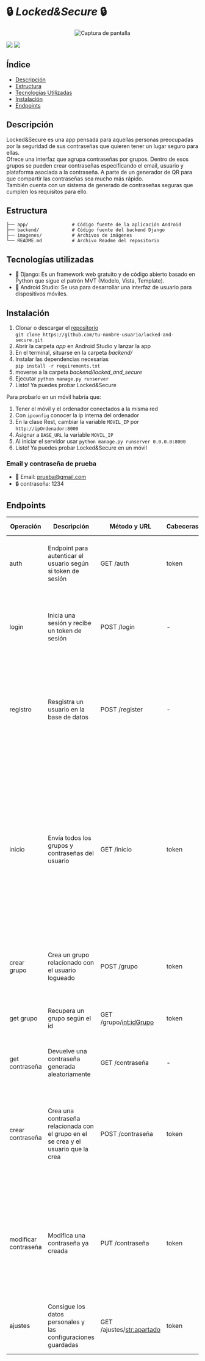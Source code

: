 # :lock: *Locked&Secure* :lock:

<p align="center">
  <img src="https://raw.githubusercontent.com/marioprieto003/locked-and-secure/main/imagenes/lockedsecure-logo.png" alt="Captura de pantalla">
</p>
<p align="left">
  <img src="https://img.shields.io/badge/STATUS-EN%20DESAROLLO-green"> 
  <img src="https://img.shields.io/github/stars/marioprieto003/locked-and-secure">
 </p>


## Índice
- [Descripción](#descripción)
- [Estructura](#estructura)
- [Tecnologías Utilizadas](#tecnologías-utilizadas)
- [Instalación](#instalación)
- [Endpoints](#endpoints)

## Descripción
Locked&Secure es una app pensada para aquellas personas preocupadas por la seguridad de sus contraseñas que quieren tener un lugar seguro para ellas. </br>
Ofrece una interfaz que agrupa contraseñas por grupos. Dentro de esos grupos se pueden crear contraseñas especificando el email, usuario y plataforma asociada a la contraseña. A parte de un generador de QR para que compartir las contraseñas sea mucho más rápido. </br>
También cuenta con un sistema de generado de contraseñas seguras que cumplen los requisitos para ello.

## Estructura
~~~
├── app/                # Código fuente de la aplicación Android
├── backend/            # Código fuente del backend Django
├── imagenes/           # Archivos de imágenes
└── README.md           # Archivo Readme del repositorio
~~~

## Tecnologías utilizadas
- :snake: Django: Es un framework web gratuito y de código abierto basado en Python que sigue el patrón MVT (Modelo, Vista, Template).
- :iphone: Android Studio: Se usa para desarrollar una interfaz de usuario para dispositivos móviles.


## Instalación
1. Clonar o descargar el [repositorio](https://github.com/marioprieto003/locked-and-secure) </br>`git clone https://github.com/tu-nombre-usuario/locked-and-secure.git`
2. Abrir la carpeta *app* en Android Studio y lanzar la app
3. En el terminal, situarse en la carpeta *backend/*
4. Instalar las dependencias necesarias </br> `pip install -r requirements.txt`
5. moverse a la carpeta *backend/locked_and_secure*
6. Ejecutar `python manage.py runserver`
7. Listo! Ya puedes probar Locked&Secure

Para probarlo en un móvil habría que:
1. Tener el móvil y el ordenador conectados a la misma red
2. Con `ipconfig` conocer la ip interna del ordenador
3. En la clase Rest, cambiar la variable `MOVIL_IP` por `http://ipOrdenador:8000`
4. Asignar a `BASE_URL` la variable `MOVIL_IP`
5. Al iniciar el servidor usar `python manage.py runserver 0.0.0.0:8000`
6. Listo! Ya puedes probar Locked&Secure en un móvil

### Email y contraseña de prueba
- :email: Email: prueba@gmail.com
- :lock:  contraseña: 1234

## Endpoints

| Operación            | Descripción                                                                         | Método y URL                | Cabeceras | Cuerpo petición                                                                                                                                          | Respuesta                                                                           | Cuerpo de respuesta(2xx)                                                                                                                                                                                                                                |
| -------------------- | ----------------------------------------------------------------------------------- | --------------------------- | --------- | -------------------------------------------------------------------------------------------------------------------------------------------------------- | ----------------------------------------------------------------------------------- | ------------------------------------------------------------------------------------------------------------------------------------------------------------------------------------------------------------------------------------------------------- |
| auth                 | Endpoint para autenticar el usuario según si token de sesión                        | GET /auth                   | token     | \-                                                                                                                                                       | 200 OK<br>405 Not supported<br>400 Bad request<br>401 Unauthorized                  | {“mensaje”:”ok”}                                                                                                                                                                                                                                        |
| login                | Inicia una sesión y recibe un token de sesión                                       | POST /login                 | \-        | {<br>"email": xx@gmail.com,<br>"contraseña": asd<br>}                                                                                                    | 200 OK<br>405 Not supported<br>400 Bad request<br>401 Unauthorized<br>404 Not found | {<br>"token": "asd78vb7asdn"<br>}                                                                                                                                                                                                                       |
| registro             | Resgistra un usuario en la base de datos                                            | POST /register              | \-        | {<br>"email": xx@gmail.com,<br>"contraseña": asd,<br>"nombre": "andres",<br>"apellido1": "primero",<br>"apellido2": "segundo"<br>}                       | 201 Created<br>400 Bad request<br>405 Not supported<br>409 Conflict                 | {<br>"mensaje": "Usuario creado"<br>}                                                                                                                                                                                                                   |
| inicio               | Envía todos los grupos y contraseñas del usuario                                    | GET /inicio                 | token     | \-                                                                                                                                                       | 200 OK<br>400 Bad request<br>404 Not found<br>405 Not supported                     | [<br>{<br>"id":1,<br>"grupo": "General",<br>"tamaño": 1,<br>"contraseñas": [<br>{<br>"id": 1,<br>"contraseña": qdqwd,<br>"email": cxas@das.com,<br>"usuario": andres,<br>"plataforma": "Instagram",<br>"fecha": 23/07/2023 15:05:05<br>}<br>]<br>}<br>] |
| crear grupo          | Crea un grupo relacionado con el usuario logueado                                   | POST /grupo                 | token     | {<br>"nombre": "RRSS"<br>}                                                                                                                               | 201 Created<br>400 Bad request<br>405 Not supported<br>409 Conflict                 | {“mensaje”:”ok”}                                                                                                                                                                                                                                        |
| get grupo            | Recupera un grupo según el id                                                       | GET /grupo/<int:idGrupo>    | token     | \-                                                                                                                                                       | 200 OK<br>400 Bad request<br>404 Not found<br>405 Not supported                     | {<br>"id":1,<br>"grupo": "General"<br>}                                                                                                                                                                                                                 |
| get contraseña       | Devuelve una contraseña generada aleatoriamente                                     | GET /contraseña             | \-        | \-                                                                                                                                                       | 200 OK<br>405 Not supported                                                         | {<br>"contraseña": "js7fuyGjkd_kld?"<br>}                                                                                                                                                                                                               |
| crear contraseña     | Crea una contraseña relacionada con el grupo en el se crea y el usuario que la crea | POST /contraseña            | token     | {<br>"id": 1,<br>"contraseña": qdqwd,<br>"email": cxas@das.com,<br>"usuario": andres,<br>"plataforma": "Instagram",<br>"fecha": 23/07/2023 15:05:05<br>} | 201 Created<br>400 Bad request<br>405 Not supported<br>409 Conflict                 | {“mensaje”:”ok”}                                                                                                                                                                                                                                        |
| modificar contraseña | Modifica una contraseña ya creada                                                   | PUT /contraseña             | token     | {<br>"id": 1,<br>"contraseña": qdqwd,<br>"email": cxas@das.com,<br>"usuario": andres,<br>"plataforma": "Twitter",<br>"fecha": 23/07/2023 17:05:05<br>}   | 200 OK<br>400 Bad request<br>404 Not found<br>405 Not supported                     | {“mensaje”:”ok”}                                                                                                                                                                                                                                        |
| ajustes              | Consigue los datos personales y las configuraciones guardadas                       | GET /ajustes/<str:apartado> | token     | \-                                                                                                                                                       | 200 OK<br>400 Bad request<br>404 Not found<br>405 Not supported                     | {<br>"nombre": "Andres",<br>"apellidos": "Primero Segundo"<br>}                                                                                                                                                                                         |
